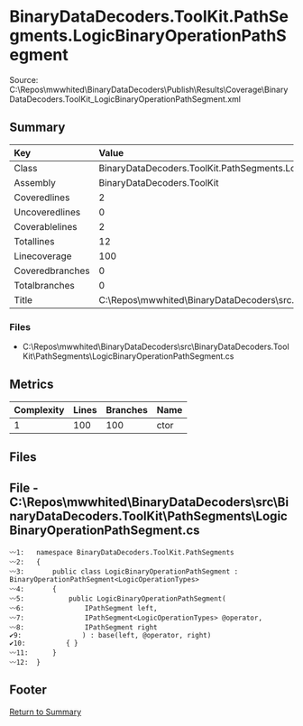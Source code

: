 ﻿
# BinaryDataDecoders.ToolKit.PathSegments.LogicBinaryOperationPathSegment
Source: C:\Repos\mwwhited\BinaryDataDecoders\Publish\Results\Coverage\BinaryDataDecoders.ToolKit_LogicBinaryOperationPathSegment.xml

## Summary

| Key                  | Value                                                            |
| :------------------- | :--------------------------------------------------------------- |
| Class                | BinaryDataDecoders.ToolKit.PathSegments.LogicBinaryOperation | 
| Assembly             | BinaryDataDecoders.ToolKit                                   | 
| Coveredlines         | 2                                                            | 
| Uncoveredlines       | 0                                                            | 
| Coverablelines       | 2                                                            | 
| Totallines           | 12                                                           | 
| Linecoverage         | 100                                                          | 
| Coveredbranches      | 0                                                            | 
| Totalbranches        | 0                                                            | 
| Title                | C:\Repos\mwwhited\BinaryDataDecoders\src\..\src\BinaryDataDe | 

### Files
 * C:\Repos\mwwhited\BinaryDataDecoders\src\BinaryDataDecoders.ToolKit\PathSegments\LogicBinaryOperationPathSegment.cs

## Metrics

| Complexity | Lines | Branches | Name                                          |
| :--------- | :---- | :------- | :-------------------------------------------- |
| 1          | 100   | 100      | ctor | 
## Files

## File - C:\Repos\mwwhited\BinaryDataDecoders\src\BinaryDataDecoders.ToolKit\PathSegments\LogicBinaryOperationPathSegment.cs

```CSharp
〰1:   namespace BinaryDataDecoders.ToolKit.PathSegments
〰2:   {
〰3:       public class LogicBinaryOperationPathSegment : BinaryOperationPathSegment<LogicOperationTypes>
〰4:       {
〰5:           public LogicBinaryOperationPathSegment(
〰6:               IPathSegment left,
〰7:               IPathSegment<LogicOperationTypes> @operator,
〰8:               IPathSegment right
✔9:               ) : base(left, @operator, right)
✔10:          { }
〰11:      }
〰12:  }

```
## Footer 
[Return to Summary](Summary.md)

